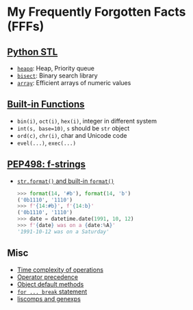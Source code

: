 # My Frequently Forgotten Facts (FFFs)

## [Python STL](https://docs.python.org/3/library/index.html)

* [`heapq`](https://docs.python.org/3/library/heapq.html): Heap, Priority queue
* [`bisect`](https://docs.python.org/3/library/bisect.html): Binary search library
* [`array`](https://docs.python.org/3/library/array.html): Efficient arrays of numeric values

## [Built-in Functions](https://docs.python.org/3/library/functions.html)

* `bin(i)`, `oct(i)`, `hex(i)`, integer in different system
* `int(s, base=10)`, `s` should be `str` object
* `ord(c)`, `chr(i)`, char and Unicode code
* `evel(...)`, `exec(...)`

## [PEP498: f-strings](https://www.python.org/dev/peps/pep-0498/)

* [`str.format()` and built-in `format()`](https://docs.python.org/3/library/string.html#formatspec)

  ```python
  >>> format(14, '#b'), format(14, 'b')
  ('0b1110', '1110')
  >>> f'{14:#b}', f'{14:b}'
  ('0b1110', '1110')
  >>> date = datetime.date(1991, 10, 12)
  >>> f'{date} was on a {date:%A}'
  '1991-10-12 was on a Saturday'
  ```

## Misc

* [Time complexity of operations](https://wiki.python.org/moin/TimeComplexity)
* [Operator precedence](https://docs.python.org/3/reference/expressions.html#operator-precedence)
* [Object default methods](https://docs.python.org/3/reference/datamodel.html#basic-customization)
* [`for ... break` statement](https://docs.python.org/3/tutorial/controlflow.html#break-and-continue-statements-and-else-clauses-on-loops)
* [liscomps and genexps](https://docs.python-guide.org/writing/style/#short-ways-to-manipulate-lists)

